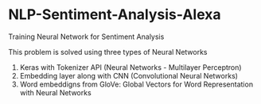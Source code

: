 # NLP-Sentiment-Analysis-Alexa
Training Neural Network for Sentiment Analysis

This problem is solved using three types of Neural Networks  
1. Keras with Tokenizer API (Neural Networks - Multilayer Perceptron) 
2. Embedding layer along with CNN (Convolutional Neural Networks)
3. Word embeddigns from GloVe: Global Vectors for Word Representation with Neural Networks
